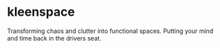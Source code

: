 # kleenspace
Transforming chaos and clutter into functional spaces. Putting your mind and time back in the drivers seat. 
